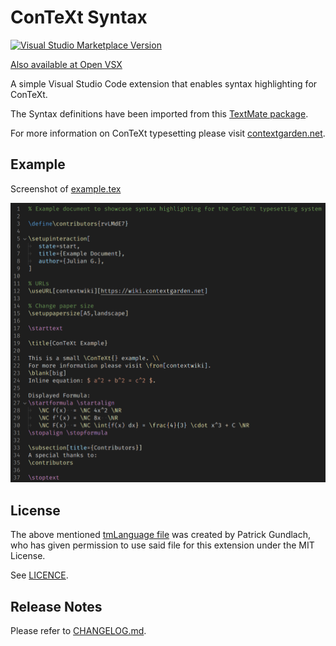# ConTeXt Syntax

[![Visual Studio Marketplace Version](https://vsmarketplacebadge.apphb.com/version/JulianGmp.context-syntax.svg)](https://marketplace.visualstudio.com/items?itemName=JulianGmp.context-syntax)

[Also available at Open VSX](https://open-vsx.org/extension/JulianGmp/context-syntax)

A simple Visual Studio Code extension that enables syntax highlighting for ConTeXt.

The Syntax definitions have been imported from this [TextMate package](https://github.com/pgundlach/context.tmbundle/blob/master/Syntaxes/ConTeXt.tmLanguage).

For more information on ConTeXt typesetting please visit [contextgarden.net](https://contextgarden.net).

## Example

Screenshot of [example.tex](example/example.tex)

![Screenshot Dark Theme](img/dark.png)

## License

The above mentioned [tmLanguage file](https://github.com/pgundlach/context.tmbundle/blob/master/Syntaxes/ConTeXt.tmLanguage) was created by Patrick Gundlach, who has given permission to use said file for this extension under the MIT License.

See [LICENCE](LICENCE).

## Release Notes

Please refer to [CHANGELOG.md](CHANGELOG.md).
